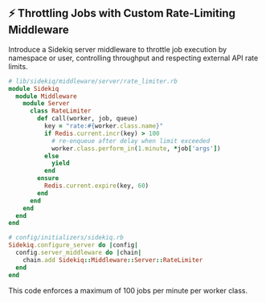 ## ⚡️ Throttling Jobs with Custom Rate-Limiting Middleware

Introduce a Sidekiq server middleware to throttle job execution by namespace or user, controlling throughput and respecting external API rate limits.

```ruby
# lib/sidekiq/middleware/server/rate_limiter.rb
module Sidekiq
  module Middleware
    module Server
      class RateLimiter
        def call(worker, job, queue)
          key = "rate:#{worker.class.name}"
          if Redis.current.incr(key) > 100
            # re‑enqueue after delay when limit exceeded
            worker.class.perform_in(1.minute, *job['args'])
          else
            yield
          end
        ensure
          Redis.current.expire(key, 60)
        end
      end
    end
  end
end

# config/initializers/sidekiq.rb
Sidekiq.configure_server do |config|
  config.server_middleware do |chain|
    chain.add Sidekiq::Middleware::Server::RateLimiter
  end
end
```

This code enforces a maximum of 100 jobs per minute per worker class.